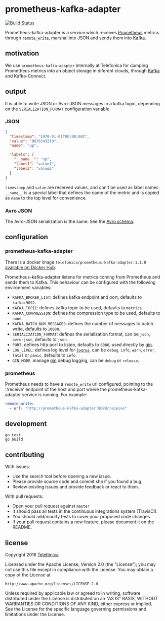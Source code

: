# prometheus-kafka-adapter

[![Build Status](https://travis-ci.org/Telefonica/prometheus-kafka-adapter.svg?branch=master)](https://travis-ci.org/Telefonica/prometheus-kafka-adapter)

Prometheus-kafka-adapter is a service which receives [Prometheus](https://github.com/prometheus) metrics through [`remote_write`](https://prometheus.io/docs/prometheus/latest/configuration/configuration/#remote_write), marshal into JSON and sends them into [Kafka](https://github.com/apache/kafka).

## motivation

We use `prometheus-kafka-adapter` internally at Telefonica for dumping Prometheus metrics into an object storage in diferent clouds, through [Kafka](https://github.com/apache/kafka) and Kafka-Connect.

## output

It is able to write JSON or Avro-JSON messages in a kafka topic, depending on the `SERIALIZATION_FORMAT` configuration variable.

### JSON

```json
{
  "timestamp": "1970-01-01T00:00:00Z",
  "value": "9876543210",
  "name": "up",

  "labels": {
    "__name__": "up",
    "label1": "value1",
    "label2": "value2"
  }
}
```

`timestamp` and `value` are reserved values, and can't be used as label names. `__name__` is a special label that defines the name of the metric and is copied as `name` to the top level for convenience.

### Avro JSON

The Avro-JSON serialization is the same. See the [Avro schema](./schemas/metric.avsc).

## configuration

### prometheus-kafka-adapter

There is a docker image `telefonica/prometheus-kafka-adapter:1.1.0` [available on Docker Hub](https://hub.docker.com/r/telefonica/prometheus-kafka-adapter/).

Prometheus-kafka-adapter listens for metrics coming from Prometheus and sends them to Kafka. This behaviour can be configured with the following environment variables:

- `KAFKA_BROKER_LIST`: defines kafka endpoint and port, defaults to `kafka:9092`.
- `KAFKA_TOPIC`: defines kafka topic to be used, defaults to `metrics`.
- `KAFKA_COMPRESSION`: defines the compression type to be used, defaults to `none`.
- `KAFKA_BATCH_NUM_MESSAGES`: defines the number of messages to batch write, defaults to `10000`.
- `SERIALIZATION_FORMAT`: defines the serialization format, can be `json`, `avro-json`, defaults to `json`.
- `PORT`: defines http port to listen, defaults to `8080`, used directly by [gin](https://github.com/gin-gonic/gin).
- `LOG_LEVEL`: defines log level for [`logrus`](https://github.com/sirupsen/logrus), can be `debug`, `info`, `warn`, `error`, `fatal` or `panic`, defaults to `info`.
- `GIN_MODE`: manage [gin](https://github.com/gin-gonic/gin) debug logging, can be `debug` or `release`.

### prometheus

Prometheus needs to have a `remote_write` url configured, pointing to the '/receive' endpoint of the host and port where the prometheus-kafka-adapter service is running. For example:

```yaml
remote_write:
  - url: "http://prometheus-kafka-adapter:8080/receive"
```

## development

```
go test
go build
```

## contributing

With issues:
  - Use the search tool before opening a new issue.
  - Please provide source code and commit sha if you found a bug.
  - Review existing issues and provide feedback or react to them.

With pull requests:
  - Open your pull request against `master`
  - It should pass all tests in the continuous integrations system (TravisCI).
  - You should add/modify tests to cover your proposed code changes.
  - If your pull request contains a new feature, please document it on the README.


## license

Copyright 2018 [Telefónica](https://www.telefonica.com)

Licensed under the Apache License, Version 2.0 (the "License");
you may not use this file except in compliance with the License.
You may obtain a copy of the License at

    http://www.apache.org/licenses/LICENSE-2.0

Unless required by applicable law or agreed to in writing, software
distributed under the License is distributed on an "AS IS" BASIS,
WITHOUT WARRANTIES OR CONDITIONS OF ANY KIND, either express or implied.
See the License for the specific language governing permissions and
limitations under the License.
